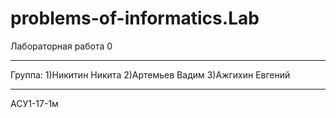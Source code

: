 # problems-of-informatics.Lab
Лабораторная работа 0
_____________________
Группа:
1)Никитин Никита 
2)Артемьев Вадим
3)Ажгихин Евгений
_____________________
АСУ1-17-1м
